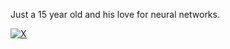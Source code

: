 Just a 15 year old and his love for neural networks.



[![X](https://img.shields.io/badge/X-black.svg?logo=X&logoColor=white)](https://x.com/ve6ant)
